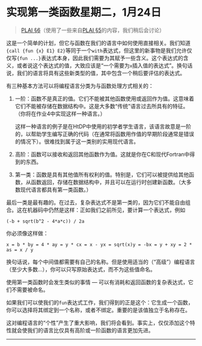 # 实现第一类函数星期二，1月24日

> [PLAI §6](plai.pdf#chapter.6 "第一类函数")（使用了一些来自[PLAI §5](plai.pdf#chapter.5 "延迟替换")的内容，我们稍后会讨论）

这是一个简单的计划，但它与函数在我们的语言中如何使用直接相关。我们知道`{call {fun {x} E1} E2}`等同于一个`with`表达式，但这里的新事物是我们允许仅仅写`{fun ...}`表达式本身，因此我们需要为其赋予一些含义。这个表达式的含义，或者说这个表达式的值，大致应该是“一个需要为`x`插入值的表达式”。换句话说，我们的语言将具有这些新类型的值，其中包含一个稍后要评估的表达式。

有三种基本方法可以将编程语言分类为与函数处理方式相关的：

1.  一阶：函数不是真正的值。它们不能被其他函数使用或返回作为值。这意味着它们不能被存储在数据结构中。这是大多数“传统”语言过去所具有的特征。（你将在作业4中实现这样一种语言。）

    这样一种语言的例子是在HtDP中使用的初学者学生语言，该语言故意是一阶的，以帮助学生编写正确的代码（在通常将函数用作值的早期阶段通常是错误的情况下）。很难找到属于这一类别的实用现代语言。

1.  高阶：函数可以接收和返回其他函数作为值。这就是你在C和现代Fortran中得到的东西。

1.  第一类：函数是具有其他值所有权利的值。特别是，它们可以被提供给其他函数，从函数返回，存储在数据结构中，并且可以在运行时创建新函数。（大多数现代语言都具有第一类函数。）

最后一类是最有趣的。在过去，复杂表达式不是第一类的，因为它们不能自由组合。这在机器码中仍然是这样：正如我们之前所见，要计算一个表达式，例如

```
(-b + sqrt(b^2 - 4*a*c)) / 2a
```

你必须像这样做：

```
x = b * by = 4 * ay = y * cx = x - yx = sqrt(x)y = -bx = y + xy = 2 * as = x / y
```

换句话说，每个中间值都需要有自己的名称。但是使用适当的（“高级”）编程语言（至少大多数…），你可以只写原始表达式，而不为这些值命名。

使用第一类函数时会发生类似的事情 — 可以有消耗和返回函数的复杂表达式，它们不需要被命名。

如果我们可以使我们的`fun`表达式工作，我们得到的正是这个：它生成一个函数，你可以选择将其绑定到一个名称，或者不绑定。重要的是该值独立于名称存在。

这对编程语言的“个性”产生了重大影响，我们将会看到。事实上，仅仅添加这个特性就会使我们的语言比仅具有高阶或一阶函数的语言更加先进。

* * *
